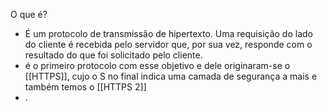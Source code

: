 O que é?

- É um protocolo de transmissão de hipertexto. Uma requisição do lado do cliente é recebida pelo servidor que, por sua vez, responde com o resultado do que foi solicitado pelo cliente.
- é o primeiro protocolo com esse objetivo e dele originaram-se o [[HTTPS]], cujo o S no final indica uma camada de segurança a mais e também temos o [[HTTPS 2]]
- .

